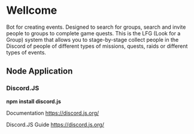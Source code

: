 # Wellcome
Bot for creating events. Designed to search for groups, search and invite people to groups to complete game quests. This is the LFG (Look for a Group) system that allows you to stage-by-stage collect people in the Discord of people of different types of missions, quests, raids or different types of events.

## Node Application
### Discord.JS
__npm install discord.js__
 
Documentation https://discord.js.org/

Discord.JS Guide https://discord.js.org/

